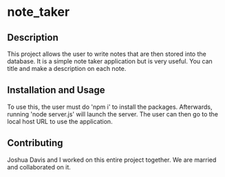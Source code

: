 # note_taker

## Description
This project allows the user to write notes that are then stored into the database. It is a simple note taker application but is very useful.  You can title and make a description on each note. 

## Installation and Usage
To use this, the user must do 'npm i' to install the packages. Afterwards, running 'node server.js' will launch the server. The user can then go to the local host URL to use the application.

## Contributing
Joshua Davis and I worked on this entire project together. We are married and collaborated on it.

